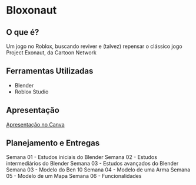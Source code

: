 # Bloxonaut

## O que é?

Um jogo no Roblox, buscando reviver e (talvez) repensar o clássico jogo Project Exonaut, da Cartoon Network

## Ferramentas Utilizadas

- Blender
- Roblox Studio

## Apresentação

[Apresentação no Canva](https://www.canva.com/design/DAFymcuUo2w/QAi1ekIdgczGpDo22X-R_Q/edit?utm_content=DAFymcuUo2w&utm_campaign=designshare&utm_medium=link2&utm_source=sharebutton)

## Planejamento e Entregas

Semana 01 - Estudos iniciais do Blender
Semana 02 - Estudos intermediários do Blender
Semana 03 - Estudos avançados do Blender
Semana 03 - Modelo do Ben 10
Semana 04 - Modelo de uma Arma
Semana 05 - Modelo de um Mapa
Semana 06 - Funcionalidades
